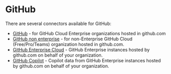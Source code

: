 # GitHub

There are several connectors available for GitHub:

- [GitHub](github/README.md) - for GitHub Cloud Enterprise organizations hosted in github.com
- [GitHub non enterprise](github-non-enterprise/README.md) - for non-Enterprise GitHub Cloud (Free/Pro/Teams) organization hosted in github.com.
- [GitHub Enterprise Cloud](enterprise-server/README.md) - GitHub Enterprise instances hosted by github.com on behalf of your organization.
- [GitHub Copilot](copilot/README.md) - Copilot data from GitHub Enterprise instances hosted by github.com on behalf of your organization.
